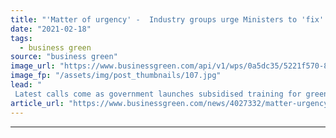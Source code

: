 ```yaml
---
title: "'Matter of urgency' -  Industry groups urge Ministers to 'fix' Green Homes Grant Scheme"
date: "2021-02-18"
tags: 
  - business green
source: "business green"
image_url: "https://www.businessgreen.com/api/v1/wps/0a5dc35/5221f570-8e59-4c7c-9596-dda4012c50f4/5/iStock-873936670-insulation-green-home-185x114.jpg"
image_fp: "/assets/img/post_thumbnails/107.jpg"
lead: "
 Latest calls come as government launches subsidised training for green retrofit installations and latest data confirms on-going administrative challenges ..."
article_url: "https://www.businessgreen.com/news/4027332/matter-urgency-industry-urge-ministers-fix-green-homes-grant-scheme"
---
```


---
